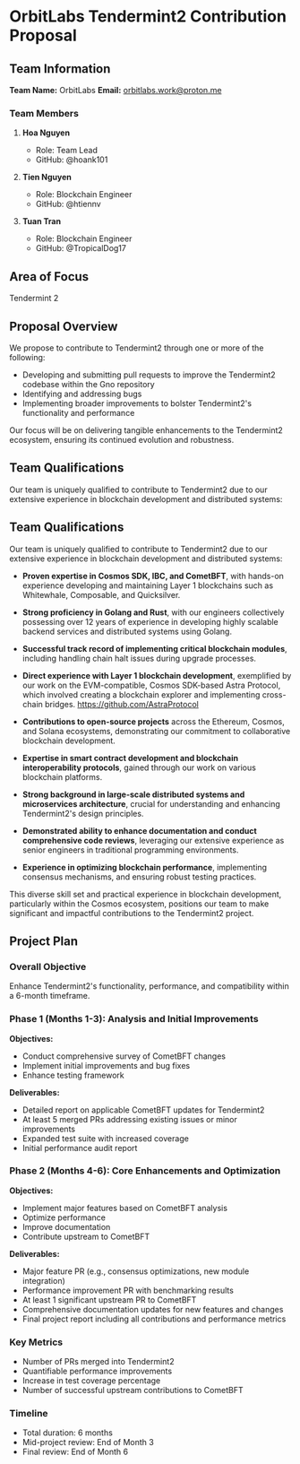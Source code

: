 # OrbitLabs Tendermint2 Contribution Proposal

## Team Information

**Team Name:** OrbitLabs
**Email:** orbitlabs.work@proton.me

### Team Members

1. **Hoa Nguyen**

   - Role: Team Lead
   - GitHub: @hoank101

2. **Tien Nguyen**

   - Role: Blockchain Engineer
   - GitHub: @htiennv

3. **Tuan Tran**
   - Role: Blockchain Engineer
   - GitHub: @TropicalDog17

## Area of Focus

Tendermint 2

## Proposal Overview

We propose to contribute to Tendermint2 through one or more of the following:

- Developing and submitting pull requests to improve the Tendermint2 codebase within the Gno repository
- Identifying and addressing bugs
- Implementing broader improvements to bolster Tendermint2's functionality and performance

Our focus will be on delivering tangible enhancements to the Tendermint2 ecosystem, ensuring its continued evolution and robustness.

## Team Qualifications

Our team is uniquely qualified to contribute to Tendermint2 due to our extensive experience in blockchain development and distributed systems:

## Team Qualifications

Our team is uniquely qualified to contribute to Tendermint2 due to our extensive experience in blockchain development and distributed systems:

- **Proven expertise in Cosmos SDK, IBC, and CometBFT**, with hands-on experience developing and maintaining Layer 1 blockchains such as Whitewhale, Composable, and Quicksilver.

- **Strong proficiency in Golang and Rust**, with our engineers collectively possessing over 12 years of experience in developing highly scalable backend services and distributed systems using Golang.

- **Successful track record of implementing critical blockchain modules**, including handling chain halt issues during upgrade processes.

- **Direct experience with Layer 1 blockchain development**, exemplified by our work on the EVM-compatible, Cosmos SDK-based Astra Protocol, which involved creating a blockchain explorer and implementing cross-chain bridges. https://github.com/AstraProtocol

- **Contributions to open-source projects** across the Ethereum, Cosmos, and Solana ecosystems, demonstrating our commitment to collaborative blockchain development.

- **Expertise in smart contract development and blockchain interoperability protocols**, gained through our work on various blockchain platforms.

- **Strong background in large-scale distributed systems and microservices architecture**, crucial for understanding and enhancing Tendermint2's design principles.

- **Demonstrated ability to enhance documentation and conduct comprehensive code reviews**, leveraging our extensive experience as senior engineers in traditional programming environments.

- **Experience in optimizing blockchain performance**, implementing consensus mechanisms, and ensuring robust testing practices.

This diverse skill set and practical experience in blockchain development, particularly within the Cosmos ecosystem, positions our team to make significant and impactful contributions to the Tendermint2 project.

## Project Plan

### Overall Objective

Enhance Tendermint2's functionality, performance, and compatibility within a 6-month timeframe.

### Phase 1 (Months 1-3): Analysis and Initial Improvements

**Objectives:**

- Conduct comprehensive survey of CometBFT changes
- Implement initial improvements and bug fixes
- Enhance testing framework

**Deliverables:**

- Detailed report on applicable CometBFT updates for Tendermint2
- At least 5 merged PRs addressing existing issues or minor improvements
- Expanded test suite with increased coverage
- Initial performance audit report

### Phase 2 (Months 4-6): Core Enhancements and Optimization

**Objectives:**

- Implement major features based on CometBFT analysis
- Optimize performance
- Improve documentation
- Contribute upstream to CometBFT

**Deliverables:**

- Major feature PR (e.g., consensus optimizations, new module integration)
- Performance improvement PR with benchmarking results
- At least 1 significant upstream PR to CometBFT
- Comprehensive documentation updates for new features and changes
- Final project report including all contributions and performance metrics

### Key Metrics

- Number of PRs merged into Tendermint2
- Quantifiable performance improvements
- Increase in test coverage percentage
- Number of successful upstream contributions to CometBFT

### Timeline

- Total duration: 6 months
- Mid-project review: End of Month 3
- Final review: End of Month 6
